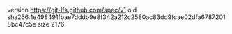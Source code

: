 version https://git-lfs.github.com/spec/v1
oid sha256:1e498491fbae7dddb9e8f342a212c2580ac83dd9fcae02dfa67872018bc47c5e
size 2176
